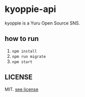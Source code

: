 kyoppie-api
==========

kyoppie is a Yuru Open Source SNS.

how to run
----------
1. `npm install`
2. `npm run migrate`
3. `npm start`

LICENSE
----------
MIT. [see license](LICENSE)
